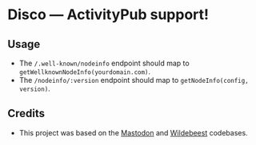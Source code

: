 # Disco — ActivityPub support!

## Usage

- The `/.well-known/nodeinfo` endpoint should map to `getWellknownNodeInfo(yourdomain.com)`.
- The `/nodeinfo/:version` endpoint should map to `getNodeInfo(config, version)`.

## Credits

- This project was based on the [Mastodon](https://github.com/mastodon/mastodon) and [Wildebeest](https://github.com/cloudflare/wildebeest) codebases.
